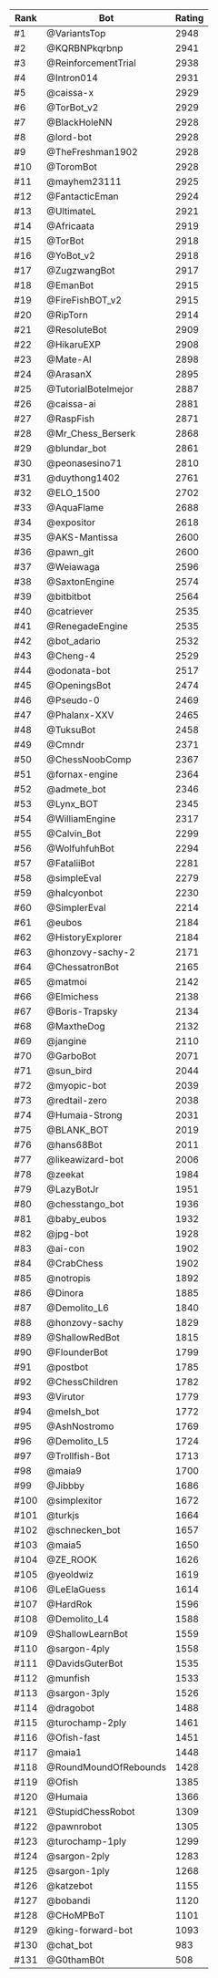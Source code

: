 Rank|Bot|Rating
---|---|---
#1|@VariantsTop|2948
#2|@KQRBNPkqrbnp|2941
#3|@ReinforcementTrial|2938
#4|@Intron014|2931
#5|@caissa-x|2929
#6|@TorBot_v2|2929
#7|@BlackHoleNN|2928
#8|@lord-bot|2928
#9|@TheFreshman1902|2928
#10|@ToromBot|2928
#11|@mayhem23111|2925
#12|@FantacticEman|2924
#13|@UltimateL|2921
#14|@Africaata|2919
#15|@TorBot|2918
#16|@YoBot_v2|2918
#17|@ZugzwangBot|2917
#18|@EmanBot|2915
#19|@FireFishBOT_v2|2915
#20|@RipTorn|2914
#21|@ResoluteBot|2909
#22|@HikaruEXP|2908
#23|@Mate-AI|2898
#24|@ArasanX|2895
#25|@TutorialBotelmejor|2887
#26|@caissa-ai|2881
#27|@RaspFish|2871
#28|@Mr_Chess_Berserk|2868
#29|@blundar_bot|2861
#30|@peonasesino71|2810
#31|@duythong1402|2761
#32|@ELO_1500|2702
#33|@AquaFlame|2688
#34|@expositor|2618
#35|@AKS-Mantissa|2600
#36|@pawn_git|2600
#37|@Weiawaga|2596
#38|@SaxtonEngine|2574
#39|@bitbitbot|2564
#40|@catriever|2535
#41|@RenegadeEngine|2535
#42|@bot_adario|2532
#43|@Cheng-4|2529
#44|@odonata-bot|2517
#45|@OpeningsBot|2474
#46|@Pseudo-0|2469
#47|@Phalanx-XXV|2465
#48|@TuksuBot|2458
#49|@Cmndr|2371
#50|@ChessNoobComp|2367
#51|@fornax-engine|2364
#52|@admete_bot|2346
#53|@Lynx_BOT|2345
#54|@WilliamEngine|2317
#55|@Calvin_Bot|2299
#56|@WolfuhfuhBot|2294
#57|@FataliiBot|2281
#58|@simpleEval|2279
#59|@halcyonbot|2230
#60|@SimplerEval|2214
#61|@eubos|2184
#62|@HistoryExplorer|2184
#63|@honzovy-sachy-2|2171
#64|@ChessatronBot|2165
#65|@matmoi|2142
#66|@Elmichess|2138
#67|@Boris-Trapsky|2134
#68|@MaxtheDog|2132
#69|@jangine|2110
#70|@GarboBot|2071
#71|@sun_bird|2044
#72|@myopic-bot|2039
#73|@redtail-zero|2038
#74|@Humaia-Strong|2031
#75|@BLANK_BOT|2019
#76|@hans68Bot|2011
#77|@likeawizard-bot|2006
#78|@zeekat|1984
#79|@LazyBotJr|1951
#80|@chesstango_bot|1936
#81|@baby_eubos|1932
#82|@jpg-bot|1928
#83|@ai-con|1902
#84|@CrabChess|1902
#85|@notropis|1892
#86|@Dinora|1885
#87|@Demolito_L6|1840
#88|@honzovy-sachy|1829
#89|@ShallowRedBot|1815
#90|@FlounderBot|1799
#91|@postbot|1785
#92|@ChessChildren|1782
#93|@Virutor|1779
#94|@melsh_bot|1772
#95|@AshNostromo|1769
#96|@Demolito_L5|1724
#97|@Trollfish-Bot|1713
#98|@maia9|1700
#99|@Jibbby|1686
#100|@simplexitor|1672
#101|@turkjs|1664
#102|@schnecken_bot|1657
#103|@maia5|1650
#104|@ZE_ROOK|1626
#105|@yeoldwiz|1619
#106|@LeElaGuess|1614
#107|@HardRok|1596
#108|@Demolito_L4|1588
#109|@ShallowLearnBot|1559
#110|@sargon-4ply|1558
#111|@DavidsGuterBot|1535
#112|@munfish|1533
#113|@sargon-3ply|1526
#114|@dragobot|1488
#115|@turochamp-2ply|1461
#116|@Ofish-fast|1451
#117|@maia1|1448
#118|@RoundMoundOfRebounds|1428
#119|@Ofish|1385
#120|@Humaia|1366
#121|@StupidChessRobot|1309
#122|@pawnrobot|1305
#123|@turochamp-1ply|1299
#124|@sargon-2ply|1283
#125|@sargon-1ply|1268
#126|@katzebot|1155
#127|@bobandi|1120
#128|@CHoMPBoT|1101
#129|@king-forward-bot|1093
#130|@chat_bot|983
#131|@G0thamB0t|508
